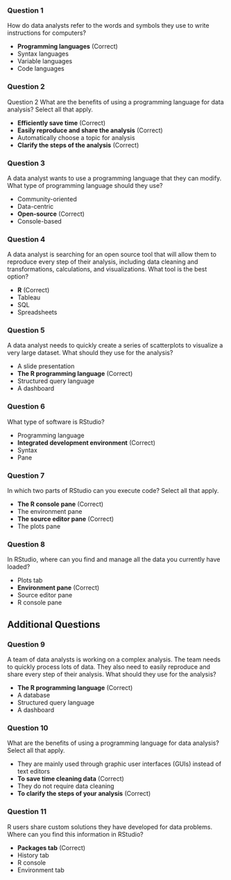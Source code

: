 ### Question 1 
How do data analysts refer to the words and symbols they use to write instructions for computers?
- **Programming languages** (Correct)
- Syntax languages
- Variable languages
- Code languages 
### Question 2
Question 2
What are the benefits of using a programming language for data analysis? Select all that apply.
- **Efficiently save time** (Correct)
- **Easily reproduce and share the analysis** (Correct)
- Automatically choose a topic for analysis
- **Clarify the steps of the analysis** (Correct)
### Question 3
A data analyst wants to use a programming language that they can modify. What type of programming language should they use?
- Community-oriented
- Data-centric
- **Open-source** (Correct)
- Console-based
### Question 4
A data analyst is searching for an open source tool that will allow them to reproduce every step of their analysis, including data cleaning and transformations, calculations, and visualizations. What tool is the best option?
- **R** (Correct)
- Tableau
- SQL
- Spreadsheets
### Question 5
A data analyst needs to quickly create a series of scatterplots to visualize a very large dataset. What should they use for the analysis? 
- A slide presentation
- **The R programming language** (Correct)
- Structured query language
- A dashboard
### Question 6
What type of software is RStudio?
- Programming language
- **Integrated development environment** (Correct)
- Syntax
- Pane
### Question 7
In which two parts of RStudio can you execute code? Select all that apply.
- **The R console pane** (Correct)
- The environment pane
- **The source editor pane** (Correct)
- The plots pane
### Question 8 
In RStudio, where can you find and manage all the data you currently have loaded?
- Plots tab
- **Environment pane** (Correct)
- Source editor pane
- R console pane
## Additional Questions 
### Question 9 
A team of data analysts is working on a complex analysis. The team needs to quickly process lots of data. They also need to easily reproduce and share every step of their analysis. What should they use for the analysis?
- **The R programming language** (Correct)
- A database
- Structured query language
- A dashboard
### Question 10
What are the benefits of using a programming language for data analysis? Select all that apply.
- They are mainly used through graphic user interfaces (GUIs) instead of text editors
- **To save time cleaning data** (Correct)
- They do not require data cleaning
- **To clarify the steps of your analysis** (Correct)
### Question 11
R users share custom solutions they have developed for data problems. Where can you find this information in RStudio?
- **Packages tab** (Correct)
- History tab
- R console
- Environment tab
